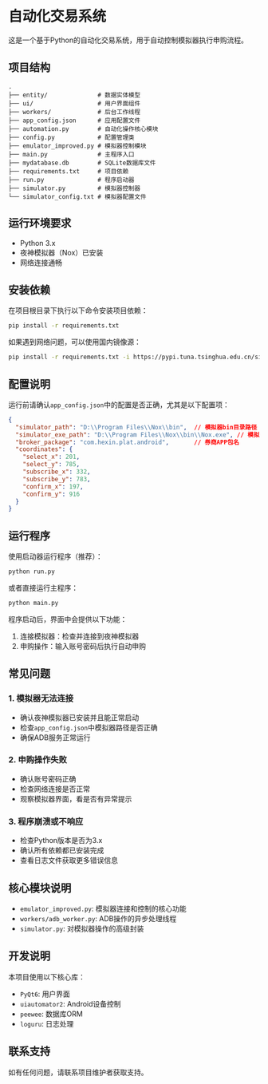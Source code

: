 # 自动化交易系统

这是一个基于Python的自动化交易系统，用于自动控制模拟器执行申购流程。

## 项目结构

```
.
├── entity/              # 数据实体模型
├── ui/                  # 用户界面组件
├── workers/             # 后台工作线程
├── app_config.json      # 应用配置文件
├── automation.py        # 自动化操作核心模块
├── config.py            # 配置管理类
├── emulator_improved.py # 模拟器控制模块
├── main.py              # 主程序入口
├── mydatabase.db        # SQLite数据库文件
├── requirements.txt     # 项目依赖
├── run.py               # 程序启动器
├── simulator.py         # 模拟器控制器
└── simulator_config.txt # 模拟器配置文件
```

## 运行环境要求

- Python 3.x
- 夜神模拟器（Nox）已安装
- 网络连接通畅

## 安装依赖

在项目根目录下执行以下命令安装项目依赖：

```bash
pip install -r requirements.txt
```

如果遇到网络问题，可以使用国内镜像源：

```bash
pip install -r requirements.txt -i https://pypi.tuna.tsinghua.edu.cn/simple
```

## 配置说明

运行前请确认`app_config.json`中的配置是否正确，尤其是以下配置项：

```json
{
  "simulator_path": "D:\\Program Files\\Nox\\bin",  // 模拟器bin目录路径
  "simulator_exe_path": "D:\\Program Files\\Nox\\bin\\Nox.exe", // 模拟器执行文件路径
  "broker_package": "com.hexin.plat.android",       // 券商APP包名
  "coordinates": {
    "select_x": 201,
    "select_y": 785,
    "subscribe_x": 332,
    "subscribe_y": 783,
    "confirm_x": 197,
    "confirm_y": 916
  }
}
```

## 运行程序

使用启动器运行程序（推荐）：

```bash
python run.py
```

或者直接运行主程序：

```bash
python main.py
```

程序启动后，界面中会提供以下功能：
1. 连接模拟器：检查并连接到夜神模拟器
2. 申购操作：输入账号密码后执行自动申购

## 常见问题

### 1. 模拟器无法连接

- 确认夜神模拟器已安装并且能正常启动
- 检查`app_config.json`中模拟器路径是否正确
- 确保ADB服务正常运行

### 2. 申购操作失败

- 确认账号密码正确
- 检查网络连接是否正常
- 观察模拟器界面，看是否有异常提示

### 3. 程序崩溃或不响应

- 检查Python版本是否为3.x
- 确认所有依赖都已安装完成
- 查看日志文件获取更多错误信息

## 核心模块说明

- `emulator_improved.py`: 模拟器连接和控制的核心功能
- `workers/adb_worker.py`: ADB操作的异步处理线程
- `simulator.py`: 对模拟器操作的高级封装

## 开发说明

本项目使用以下核心库：
- `PyQt6`: 用户界面
- `uiautomator2`: Android设备控制
- `peewee`: 数据库ORM
- `loguru`: 日志处理

## 联系支持

如有任何问题，请联系项目维护者获取支持。 